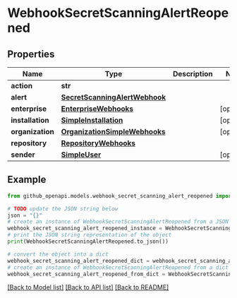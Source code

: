 # WebhookSecretScanningAlertReopened


## Properties

Name | Type | Description | Notes
------------ | ------------- | ------------- | -------------
**action** | **str** |  | 
**alert** | [**SecretScanningAlertWebhook**](SecretScanningAlertWebhook.md) |  | 
**enterprise** | [**EnterpriseWebhooks**](EnterpriseWebhooks.md) |  | [optional] 
**installation** | [**SimpleInstallation**](SimpleInstallation.md) |  | [optional] 
**organization** | [**OrganizationSimpleWebhooks**](OrganizationSimpleWebhooks.md) |  | [optional] 
**repository** | [**RepositoryWebhooks**](RepositoryWebhooks.md) |  | 
**sender** | [**SimpleUser**](SimpleUser.md) |  | [optional] 

## Example

```python
from github_openapi.models.webhook_secret_scanning_alert_reopened import WebhookSecretScanningAlertReopened

# TODO update the JSON string below
json = "{}"
# create an instance of WebhookSecretScanningAlertReopened from a JSON string
webhook_secret_scanning_alert_reopened_instance = WebhookSecretScanningAlertReopened.from_json(json)
# print the JSON string representation of the object
print(WebhookSecretScanningAlertReopened.to_json())

# convert the object into a dict
webhook_secret_scanning_alert_reopened_dict = webhook_secret_scanning_alert_reopened_instance.to_dict()
# create an instance of WebhookSecretScanningAlertReopened from a dict
webhook_secret_scanning_alert_reopened_from_dict = WebhookSecretScanningAlertReopened.from_dict(webhook_secret_scanning_alert_reopened_dict)
```
[[Back to Model list]](../README.md#documentation-for-models) [[Back to API list]](../README.md#documentation-for-api-endpoints) [[Back to README]](../README.md)


